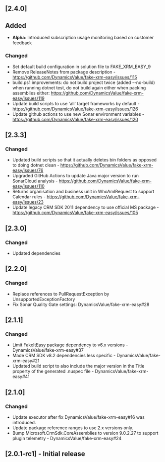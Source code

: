 ## [2.4.0]

## Added

- **Alpha**: Introduced subscription usage monitoring based on customer feedback

### Changed

- Set default build configuration in solution file to FAKE_XRM_EASY_9
- Remove ReleaseNotes from package description - https://github.com/DynamicsValue/fake-xrm-easy/issues/115
- build.ps1 improvements: do not build project twice (added --no-build) when running dotnet test, do not build again either when packing assemblies either: https://github.com/DynamicsValue/fake-xrm-easy/issues/119
- Update build scripts to use 'all' target frameworks by default - https://github.com/DynamicsValue/fake-xrm-easy/issues/126
- Update github actions to use new Sonar environment variables - https://github.com/DynamicsValue/fake-xrm-easy/issues/120

## [2.3.3]

### Changed

- Updated build scripts so that it actually deletes bin folders as opposed to doing dotnet clean -  https://github.com/DynamicsValue/fake-xrm-easy/issues/76
- Upgraded GitHub Actions to update Java major version to run SonarCloud analysis - https://github.com/DynamicsValue/fake-xrm-easy/issues/110
- Returns organisation and business unit in WhoAmIRequest to support Calendar rules - https://github.com/DynamicsValue/fake-xrm-easy/issues/23
- Update legacy CRM SDK 2011 dependency to use official MS package - https://github.com/DynamicsValue/fake-xrm-easy/issues/105

## [2.3.0]

### Changed

- Updated dependencies

## [2.2.0]

### Changed

- Replace references to PullRequestException by UnsupportedExceptionFactory
- Fix Sonar Quality Gate settings: DynamicsValue/fake-xrm-easy#28

## [2.1.1]

### Changed 

- Limit FakeItEasy package dependency to v6.x versions - DynamicsValue/fake-xrm-easy#37
- Made CRM SDK v8.2 dependencies less specific - DynamicsValue/fake-xrm-easy#21
- Updated build script to also include the major version in the Title property of the generated .nuspec file - DynamicsValue/fake-xrm-easy#41

## [2.1.0]

### Changed

 - Update executor after fix DynamicsValue/fake-xrm-easy#16 was introduced.
 - Update package reference ranges to use 2.x versions only.
 - Bump Microsoft.CrmSdk.CoreAssemblies to version 9.0.2.27 to support plugin telemetry - DynamicsValue/fake-xrm-easy#24



## [2.0.1-rc1] - Initial release
